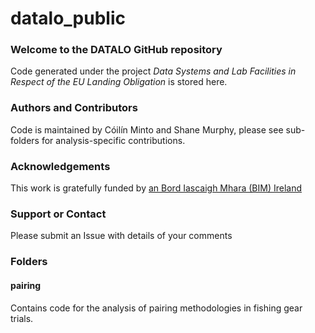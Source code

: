 # datalo_public

### Welcome to the DATALO GitHub repository
Code generated under the project _Data Systems and Lab Facilities in Respect of the EU Landing Obligation_ is stored here.

### Authors and Contributors
Code is maintained by Cóilín Minto and Shane Murphy, please see sub-folders for analysis-specific contributions.

### Acknowledgements
This work is gratefully funded by [an Bord Iascaigh Mhara (BIM) Ireland](http://www.bim.ie)

### Support or Contact
Please submit an Issue with details of your comments 

### Folders

#### pairing
Contains code for the analysis of pairing methodologies in fishing gear trials.
